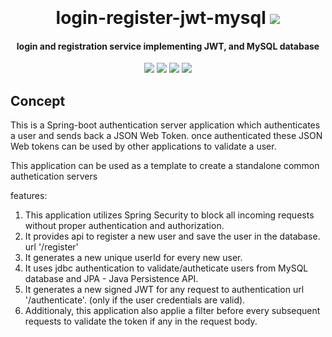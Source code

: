 <h1 align="center">
  <br>
  
  <br>
  login-register-jwt-mysql <img src="https://github.com/chandan-pal/login-register-jwt-mysql/workflows/Java%20CI%20with%20Maven/badge.svg?branch=master" />
  <br>
</h1>

<h4 align="center">login and registration service implementing JWT, and MySQL database</h4>


<p align="center">
    <a alt="Java">
        <img src="https://img.shields.io/static/v1?label=Java&message=v1.8&color=blue" />
    </a>
    <a alt="Spring Boot">
        <img src="https://img.shields.io/static/v1?label=Spring%20Boot&message=2.3.1.RELEASE&color=brightgreen" />
    </a>
    <a alt="MySQL">
        <img src="https://img.shields.io/static/v1?label=MySQL&message=8.0.15&color=orange" />
    </a>
    <a alt="JWT">
        <img src="https://img.shields.io/static/v1?label=JWT&message=0.9.1&color=green" />
    </a>
</p>


## Concept ##
This is a Spring-boot authentication server application which authenticates a user and sends back a JSON Web Token. once authenticated these JSON Web tokens can be used by other applications to validate a user.

This application can be used as a template to create a standalone common authetication servers

features:
  1. This application utilizes Spring Security to block all incoming requests without proper authentication and authorization.
  2. It provides api to register a new user and save the user in the database. url '/register'
  3. It generates a new unique userId for every new user.
  4. It uses jdbc authentication to validate/autheticate users from MySQL database and JPA - Java Persistence API.
  5. It generates a new signed JWT for any request to authentication url '/authenticate'. (only if the user credentials are valid).
  6. Additionaly, this application also applie a filter before every subsequent requests to validate the token if any in the request body.


